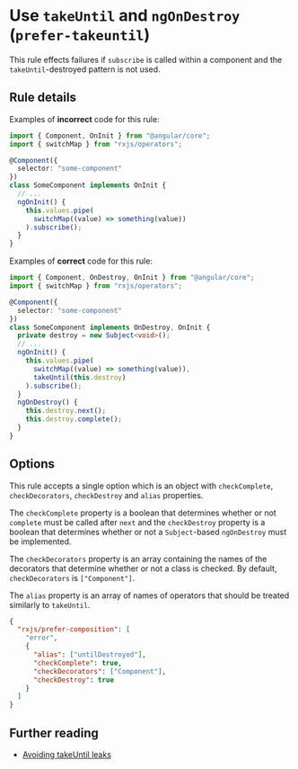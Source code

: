 # Use `takeUntil` and  `ngOnDestroy` (`prefer-takeuntil`)

This rule effects failures if `subscribe` is called within a component and the `takeUntil`-destroyed pattern is not used.

## Rule details

Examples of **incorrect** code for this rule:

```ts
import { Component, OnInit } from "@angular/core";
import { switchMap } from "rxjs/operators";

@Component({
  selector: "some-component"
})
class SomeComponent implements OnInit {
  // ...
  ngOnInit() {
    this.values.pipe(
      switchMap((value) => something(value))
    ).subscribe();
  }
}
```

Examples of **correct** code for this rule:

```ts
import { Component, OnDestroy, OnInit } from "@angular/core";
import { switchMap } from "rxjs/operators";

@Component({
  selector: "some-component"
})
class SomeComponent implements OnDestroy, OnInit {
  private destroy = new Subject<void>();
  // ...
  ngOnInit() {
    this.values.pipe(
      switchMap((value) => something(value)),
      takeUntil(this.destroy)
    ).subscribe();
  }
  ngOnDestroy() {
    this.destroy.next();
    this.destroy.complete();
  }
}
```

## Options

This rule accepts a single option which is an object with `checkComplete`, `checkDecorators`, `checkDestroy` and `alias` properties.

The `checkComplete` property is a boolean that determines whether or not `complete` must be called after `next` and the `checkDestroy` property is a boolean that determines whether or not a `Subject`-based `ngOnDestroy` must be implemented.

The `checkDecorators` property is an array containing the names of the decorators that determine whether or not a class is checked. By default, `checkDecorators` is `["Component"]`.

The `alias` property is an array of names of operators that should be treated similarly to `takeUntil`.

```json
{
  "rxjs/prefer-composition": [
    "error",
    {
      "alias": ["untilDestroyed"],
      "checkComplete": true,
      "checkDecorators": ["Component"],
      "checkDestroy": true
    }
  ]
}
```

## Further reading

- [Avoiding takeUntil leaks](https://ncjamieson.com/avoiding-takeuntil-leaks/)